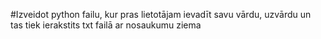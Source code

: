 #Izveidot python failu, kur pras lietotājam ievadīt savu vārdu, uzvārdu un tas tiek ierakstits txt failā ar nosaukumu ziema